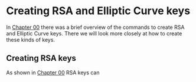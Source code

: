 
# Creating RSA and Elliptic Curve keys

In [Chapter 00](../chapter00/README.md) there was a brief overview of the commands to create RSA and Elliptic Curve keys. There we will look more closely at how to create these kinds of keys.

## Creating RSA keys

As shown in [Chapter 00](../chapter00/README.md) RSA keys can 
